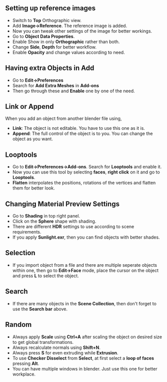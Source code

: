 ## Setting up reference images
* Switch to **Top** Orthographic view.
* Add **Image->Reference**. The reference image is added.
* Now you can tweak other settings of the image for better workings.
* Go to **Object Data Properties**.
* Enable Show in only **Orthographic** rather than both.
* Change **Side**, **Depth** for better workflow.
* Enable **Opacity** and change values according to need.

## Having extra **Objects** in Add
* Go to **Edit->Preferences**
* Search for **Add Extra Meshes** in **Add-ons** 
* Then go through these and **Enable** one by one of the need. 

## Link or Append
When you add an object from another blender file using,  
* **Link**: The object is not editable. You have to use this one as it is. 
* **Append**: The full control of the object is to you. You can change the object as you want.

## Looptools
* Go to **Edit->Preferences->Add-ons**. Search for **Looptools** and enable it.
* Now you can use this tool by selecting **faces**, **right click** on it and go to **Looptools**.
* **Flatten** interpolates the positions, rotations of the vertices and flatten them for better look.

## Changing Material Preview Settings
* Go to **Shading** in top right panel.
* Click on the **Sphere** shape with shading.
* There are different **HDR** settings to use according to scene requirements.
* If you apply **Sunlight.exr**, then you can find objects with better shades.

## Selection
* If you import object from a file and there are multiple seperate objects within one, then go to **Edit->Face** mode, place the cursor on the object and press **L** to select the object.

## Search
* If there are many objects in the **Scene Collection**, then don't forget to use the **Search bar** above. 

## Random
* Always apply **Scale** using **Ctrl+A** after scaling the object on desired size to get global transformations.
* Always recalculate normals using **Shift+N**.
* Always press **S** for even extruding while **Extrusion**. 
* To use **Checker Disselect** from **Select**, at first select a **loop of faces** pressing **Alt**.
* You can have multiple windows in blender. Just use this one for better workplace. 

